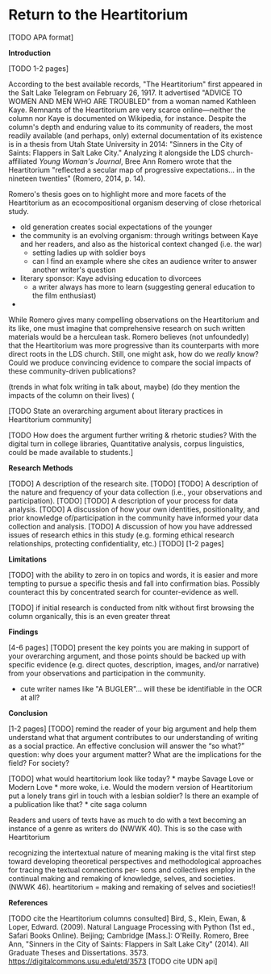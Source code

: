 # Return to the Heartitorium

[TODO APA format]

**Introduction**

[TODO 1-2 pages]

According to the best available records, "The Heartitorium" first appeared in
the Salt Lake Telegram on February 26, 1917. It advertised "ADVICE TO WOMEN AND
MEN WHO ARE TROUBLED" from a woman named Kathleen Kaye. Remnants of the
Heartitorium are very scarce online&mdash;neither the column nor Kaye is
documented on Wikipedia, for instance. Despite the column's depth and enduring
value to its community of readers, the most readily available (and perhaps,
only) external documentation of its existence is in a thesis from Utah State
University in 2014: "Sinners in the City of Saints: Flappers in Salt Lake
City." Analyzing it alongside the LDS church-affiliated *Young Woman's
Journal*, Bree Ann Romero wrote that the Heartitorium "reflected a secular map
of progressive expectations... in the nineteen twenties" (Romero, 2014, p. 14).

Romero's thesis goes on to highlight more and more facets of the Heartitorium as
an ecocompositional organism deserving of close rhetorical study.

* old generation creates social expectations of the younger
* the community is an evolving organism: through writings between Kaye and her readers,
  and also as the historical context changed (i.e. the war)
    * setting ladies up with soldier boys
    * can I find an example where she cites an audience writer to answer another writer's
      question
* literary sponsor: Kaye advising education to divorcees
    * a  writer always has more to learn (suggesting general education to the film
      enthusiast)
* 

While Romero gives many compelling observations on the Heartitorium and its like, one must imagine that comprehensive research on such written materials would be a herculean task. Romero believes (not unfoundedly) that the Heartitorium was more progressive than its counterparts with more direct roots in the LDS church. Still, one might ask, how do we *really* know? Could we produce convincing evidence to compare the social impacts of these community-driven publications?

(trends in what folx writing in talk about, maybe)
(do they mention the impacts of the column on their lives)
(

[TODO State an overarching argument about literary practices in Heartitorium
community]

[TODO How does the argument further writing & rhetoric studies? With the
digital turn in college libraries, Quantitative analysis, corpus linguistics,
could be made available to students.]

**Research Methods**

[TODO] A description of the research site.
[TODO] 
[TODO] A description of the nature and frequency of your data collection (i.e., your observations and participation).
[TODO] 
[TODO] A description of your process for data analysis.
[TODO] A discussion of how your own identities, positionality, and prior knowledge of/participation in the community have informed your data collection and analysis.
[TODO] A discussion of how you have addressed issues of research ethics in this study (e.g. forming ethical research relationships, protecting confidentiality, etc.)
[TODO] 
[1-2 pages]

**Limitations**

[TODO] with the ability to zero in on topics and words, it is easier and more tempting to pursue a specific thesis and fall into confirmation bias. Possibly counteract this by concentrated search for counter-evidence as well.

[TODO] if initial research is conducted from nltk without first browsing the column organically, this is an even greater threat
 

**Findings**

[4-6 pages]
    [TODO] present the key points you are making in support of your overarching argument, and those points should be backed up with specific evidence (e.g. direct quotes, description, images, and/or narrative) from your observations and participation in the community.


* cute writer names like "A BUGLER"... will these be identifiable in the OCR at
  all?
 
**Conclusion**

[1-2 pages]
[TODO] remind the reader of your big argument and help them understand what that argument contributes to our understanding of writing as a social practice. An effective conclusion will answer the “so what?” question: why does your argument matter? What are the implications for the field? For society?

[TODO] what would heartitorium look like today?
    * maybe Savage Love or Modern Love
    * more woke, i.e. Would the modern version of Heartitorium put a lonely trans girl in touch with a lesbian soldier? Is there an example of a publication like that?
    * cite saga column

Readers and users of texts have as much to do with
a text becoming an instance of a genre as writers do (NWWK 40). This is so the case with Heartitorium

recognizing the intertextual nature of meaning
making is the vital first step toward developing theoretical perspectives
and methodological approaches for tracing the textual connections per-
sons and collectives employ in the continual making and remaking of
knowledge, selves, and societies. (NWWK 46). heartitorium = making and remaking of selves and societies!!


 
**References**


[TODO cite the Heartitorium columns consulted]
Bird, S., Klein, Ewan, & Loper, Edward. (2009). Natural Language Processing with Python (1st ed., Safari Books Online). Beijing; Cambridge [Mass.]: O'Reilly.
Romero, Bree Ann, "Sinners in the City of Saints: Flappers in Salt Lake City" (2014). All Graduate Theses and Dissertations. 3573. https://digitalcommons.usu.edu/etd/3573
[TODO cite UDN api]

